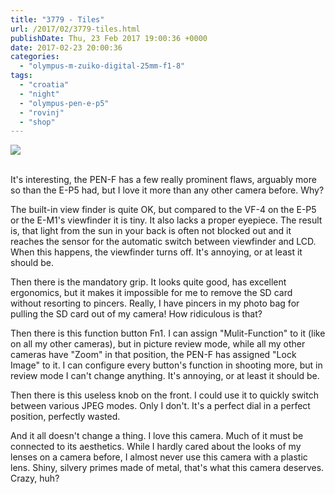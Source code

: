 ```yaml
---
title: "3779 - Tiles"
url: /2017/02/3779-tiles.html
publishDate: Thu, 23 Feb 2017 19:00:36 +0000
date: 2017-02-23 20:00:36
categories: 
  - "olympus-m-zuiko-digital-25mm-f1-8"
tags: 
  - "croatia"
  - "night"
  - "olympus-pen-e-p5"
  - "rovinj"
  - "shop"
---
```

<div class="container">
<div class="center"><a target="_blank" href="https://d25zfm9zpd7gm5.cloudfront.net/1200x1200/2016/20160803_211143_lr.jpg"><img class="webfeedsFeaturedVisual" src="https://d25zfm9zpd7gm5.cloudfront.net/0600x0600/2016/20160803_211143_lr.jpg" /></a></div>
</div>
<br />

It's interesting, the PEN-F has a few really prominent flaws, arguably more so than the E-P5 had, but I love it more than any other camera before. Why?

The built-in view finder is quite OK, but compared to the VF-4 on the E-P5 or the E-M1's viewfinder it is tiny. It also lacks a proper eyepiece. The result is, that light from the sun in your back is often not blocked out and it reaches the sensor for the automatic switch between viewfinder and LCD. When this happens, the viewfinder turns off. It's annoying, or at least it should be.

Then there is the mandatory grip. It looks quite good, has excellent ergonomics, but it makes it impossible for me to remove the SD card without resorting to pincers. Really, I have pincers in my photo bag for pulling the SD card out of my camera! How ridiculous is that?

Then there is this function button Fn1. I can assign "Mulit-Function" to it (like on all my other cameras), but in picture review mode, while all my other cameras have "Zoom" in that position, the PEN-F has assigned "Lock Image" to it. I can configure every button's function in shooting more, but in review mode I can't change anything. It's annoying, or at least it should be.

Then there is this useless knob on the front. I could use it to quickly switch between various JPEG modes. Only I don't. It's a perfect dial in a perfect position, perfectly wasted. 

And it all doesn't change a thing. I love this camera. Much of it must be connected to its aesthetics. While I hardly cared about the looks of my lenses on a camera before, I almost never use this camera with a plastic lens. Shiny, silvery primes made of metal, that's what this camera deserves. Crazy, huh?
